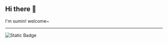 ## Hi there 👋

I'm sumin!
welcome~
___
![Static Badge](https://img.shields.io/badge/sumin%2Cskyblue)
